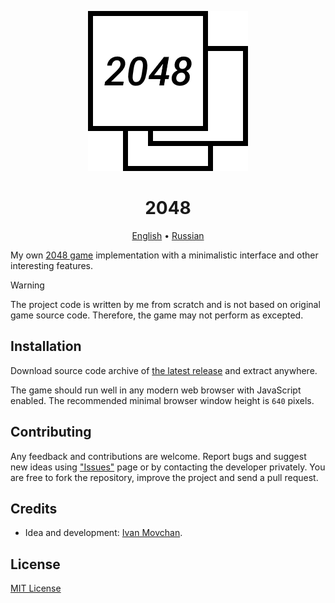 <div align="center">

![2048](images/logo.png)

# 2048

[English](README.md) &bull; [Russian](README-RU.md)

</div>

My own [2048 game](https://en.wikipedia.org/wiki/2048_(video_game)) implementation with a minimalistic interface and other interesting features.

> [!WARNING]
> The project code is written by me from scratch and is not based on original game source code. Therefore, the game may not perform as excepted.

## Installation

Download source code archive of [the latest release](https://github.com/ivan-movchan/2048/releases/latest) and extract anywhere.

The game should run well in any modern web browser with JavaScript enabled. The recommended minimal browser window height is `640` pixels.

## Contributing

Any feedback and contributions are welcome. Report bugs and suggest new ideas using ["Issues"](https://github.com/ivan-movchan/2048/issues) page or by contacting the developer privately. You are free to fork the repository, improve the project and send a pull request.

## Credits

- Idea and development: [Ivan Movchan](https://github.com/ivan-movchan).

## License

[MIT License](LICENSE)